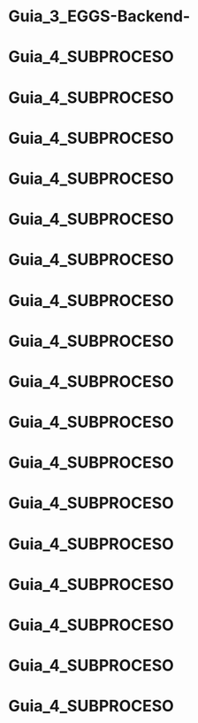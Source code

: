 # Guia_3_EGGS-Backend-
# Guia_4_SUBPROCESO
# Guia_4_SUBPROCESO
# Guia_4_SUBPROCESO
# Guia_4_SUBPROCESO
# Guia_4_SUBPROCESO
# Guia_4_SUBPROCESO
# Guia_4_SUBPROCESO
# Guia_4_SUBPROCESO
# Guia_4_SUBPROCESO
# Guia_4_SUBPROCESO
# Guia_4_SUBPROCESO
# Guia_4_SUBPROCESO
# Guia_4_SUBPROCESO
# Guia_4_SUBPROCESO
# Guia_4_SUBPROCESO
# Guia_4_SUBPROCESO
# Guia_4_SUBPROCESO
